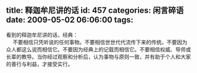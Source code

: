 title: 释迦牟尼讲的话
id: 457
categories: 闲言碎语
date: 2009-05-02 06:06:00
tags:
---

看到的释迦牟尼讲的话，经典：
</br>　 不要相信只凭听说的任何事物。不要相信世世代代流传下来的传统。不要因为众人都这么说而相信它。不要因为经典上的记载而相信它。不要相信权威、导师或长辈的教导。当你经过观察和分析后，认为事物与原则一致，并有助于个人和大家的善行与利益，才接受实行。
